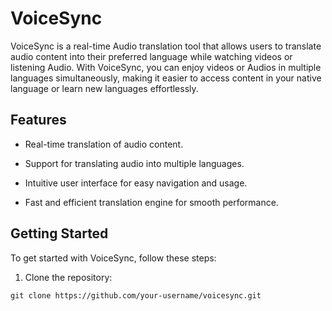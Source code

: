 # VoiceSync

VoiceSync is a real-time Audio translation tool that allows users to translate audio content into their preferred language while watching videos or listening Audio. With VoiceSync, you can enjoy videos or Audios in multiple languages simultaneously, making it easier to access content in your native language or learn new languages effortlessly.

## Features

- Real-time translation of audio content.

- Support for translating audio into multiple languages.

- Intuitive user interface for easy navigation and usage.

- Fast and efficient translation engine for smooth performance.

## Getting Started

To get started with VoiceSync, follow these steps:

1. Clone the repository:

``git clone https://github.com/your-username/voicesync.git``
